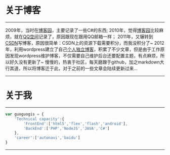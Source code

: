关于博客
===
-------------------
2009年，当时在[博客园](guoguogis.cnblogs.com)，主要记录了一些C#的东西;
2010年，觉得[博客园](guoguogis.cnblogs.com)比较麻烦，就在[QQ空间](http://user.qzone.qq.com/627668470/main)记录了，原因跟现在跟用QQ邮箱一样；
2011年，又辗转到[CSDN](http://blog.csdn.net/guoguogis/)写博客，原因很简单：CSDN上的资源下载需要积分，而我没积分了~
2012年，利用wordpress建立了自己[个人独立博客](http://www.gisthink.com/blog/guoguogis)，积累了不少文章，但是由于工作原因发现wordpress维护博客，不仅需要自己维护后台还要配置主题，有点麻烦，所以好久没有更新了~
慢慢的，热衷于社区，每天磨蹭于github，加之markdown大行其道，所以将博客迁于此，对于之前的一些文章会陆续更新过来...

-------------------

关于我
===
------------------
```javascript
var guoguogis = {
    'Technical capacity':{
        'FrontEnd':['html5','flex','flash','android'],
        'BackEnd':['PHP','NodeJS','JAVA','C#']
    },
    'career':['autonavi','baidu']
}
```
------------------